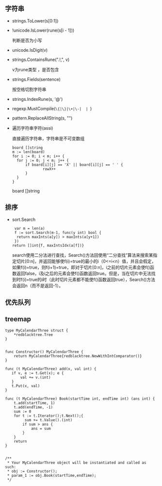 ## 字符串

* strings.ToLower(s[0:1])

* !unicode.IsLower(rune(s[i - 1]))

  判断是否为小写

*  unicode.IsDigit(v)

* strings.ContainsRune(".!,", v)

  v为rune类型 ，是否包含

* strings.Fields(sentence)

  按空格切割字符串

* strings.IndexRune(s, '@')

* regexp.MustCompile(`\{|\}|\+|\-|  | `)

* pattern.ReplaceAllString(s, "")

* 遍历字符串字符(assi)

  直接遍历字符串，字符串是不可变数组

  ```
  board []string
  m := len(board)
  for i := 0; i < m; i++ {
  	for j := 0; j < m; j++ {
  		if board[i][j] == 'X' || board[i][j] == ' ' {
  				rowX++
  		}
  	}
  }
  ```

  

  board []string

## 排序

* sort.Search

  ```
   var m = len(a)
   f := sort.Search(m-1, func(y int) bool {
   	return maxInts(a[y]) > maxInts(a[y+1])
   })
  return []int{f, maxIntsIdx(a[f])}
  ```

  search使用二分法进行查找，Search()方法回使用“二分查找”算法来搜索某指定切片[0:n]，并返回能够使f(i)=true的最小的i（0<=i<n）值，并且会假定，如果f(i)=true，则f(i+1)=true，即对于切片[0:n]，i之前的切片元素会使f()函数返回false，i及i之后的元素会使f()函数返回true。但是，当在切片中无法找到时f(i)=true的i时（此时切片元素都不能使f()函数返回true），Search()方法会返回n（而不是返回-1）。

## 优先队列

## treemap

```
type MyCalendarThree struct {
    *redblacktree.Tree
}


func Constructor() MyCalendarThree {
    return MyCalendarThree{redblacktree.NewWithIntComparator()}
}

func (t MyCalendarThree) add(x, val int) {
   if v, e := t.Get(x); e {
       val += v.(int)
   }
   t.Put(x, val)
}

func (t MyCalendarThree) Book(startTime int, endTime int) (ans int) {
    t.add(startTime, 1)
    t.add(endTime, -1)
    sum := 0
    for t := t.Iterator();t.Next();{
         sum += t.Value().(int)
        if sum > ans {
            ans = sum
        }
    }
    return
}


/**
 * Your MyCalendarThree object will be instantiated and called as such:
 * obj := Constructor();
 * param_1 := obj.Book(startTime,endTime);
 */
```

